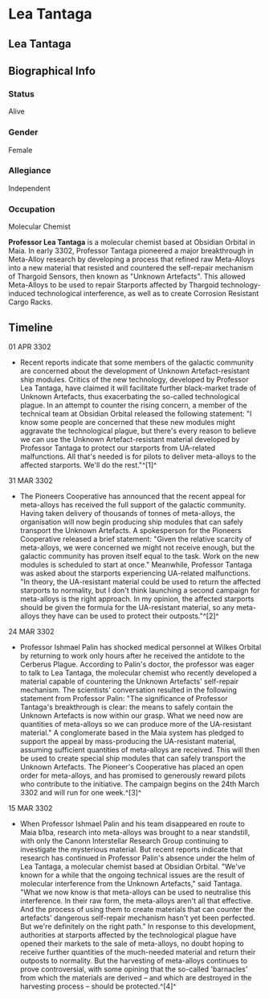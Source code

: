 # Lea Tantaga
## Lea Tantaga

		

## Biographical Info

### Status

Alive

### Gender

Female

### Allegiance

Independent

### Occupation

Molecular Chemist

**Professor Lea Tantaga** is a molecular chemist based at Obsidian Orbital in Maia. In early 3302, Professor Tantaga pioneered a major breakthrough in Meta-Alloy research by developing a process that refined raw Meta-Alloys into a new material that resisted and countered the self-repair mechanism of Thargoid Sensors, then known as "Unknown Artefacts". This allowed Meta-Alloys to be used to repair Starports affected by Thargoid technology-induced technological interference, as well as to create Corrosion Resistant Cargo Racks.

## Timeline

01 APR 3302

- Recent reports indicate that some members of the galactic community are concerned about the development of Unknown Artefact-resistant ship modules. Critics of the new technology, developed by Professor Lea Tantaga, have claimed it will facilitate further black-market trade of Unknown Artefacts, thus exacerbating the so-called technological plague. In an attempt to counter the rising concern, a member of the technical team at Obsidian Orbital released the following statement: "I know some people are concerned that these new modules might aggravate the technological plague, but there's every reason to believe we can use the Unknown Artefact-resistant material developed by Professor Tantaga to protect our starports from UA-related malfunctions. All that's needed is for pilots to deliver meta-alloys to the affected starports. We'll do the rest."^[1]^

31 MAR 3302

- The Pioneers Cooperative has announced that the recent appeal for meta-alloys has received the full support of the galactic community. Having taken delivery of thousands of tonnes of meta-alloys, the organisation will now begin producing ship modules that can safely transport the Unknown Artefacts. A spokesperson for the Pioneers Cooperative released a brief statement: "Given the relative scarcity of meta-alloys, we were concerned we might not receive enough, but the galactic community has proven itself equal to the task. Work on the new modules is scheduled to start at once." Meanwhile, Professor Tantaga was asked about the starports experiencing UA-related malfunctions. "In theory, the UA-resistant material could be used to return the affected starports to normality, but I don't think launching a second campaign for meta-alloys is the right approach. In my opinion, the affected starports should be given the formula for the UA-resistant material, so any meta-alloys they have can be used to protect their outposts."^[2]^

24 MAR 3302

- Professor Ishmael Palin has shocked medical personnel at Wilkes Orbital by returning to work only hours after he received the antidote to the Cerberus Plague. According to Palin's doctor, the professor was eager to talk to Lea Tantaga, the molecular chemist who recently developed a material capable of countering the Unknown Artefacts' self-repair mechanism. The scientists' conversation resulted in the following statement from Professor Palin: "The significance of Professor Tantaga's breakthrough is clear: the means to safely contain the Unknown Artefacts is now within our grasp. What we need now are quantities of meta-alloys so we can produce more of the UA-resistant material." A conglomerate based in the Maia system has pledged to support the appeal by mass-producing the UA-resistant material, assuming sufficient quantities of meta-alloys are received. This will then be used to create special ship modules that can safely transport the Unknown Artefacts. The Pioneer's Cooperative has placed an open order for meta-alloys, and has promised to generously reward pilots who contribute to the initiative. The campaign begins on the 24th March 3302 and will run for one week.^[3]^

15 MAR 3302

- When Professor Ishmael Palin and his team disappeared en route to Maia b1ba, research into meta-alloys was brought to a near standstill, with only the Canonn Interstellar Research Group continuing to investigate the mysterious material. But recent reports indicate that research has continued in Professor Palin's absence under the helm of Lea Tantaga, a molecular chemist based at Obsidian Orbital. "We've known for a while that the ongoing technical issues are the result of molecular interference from the Unknown Artefacts," said Tantaga. "What we now know is that meta-alloys can be used to neutralise this interference. In their raw form, the meta-alloys aren't all that effective. And the process of using them to create materials that can counter the artefacts' dangerous self-repair mechanism hasn't yet been perfected. But we're definitely on the right path." In response to this development, authorities at starports affected by the technological plague have opened their markets to the sale of meta-alloys, no doubt hoping to receive further quantities of the much-needed material and return their outposts to normality. But the harvesting of meta-alloys continues to prove controversial, with some opining that the so-called 'barnacles' from which the materials are derived – and which are destroyed in the harvesting process – should be protected.^[4]^